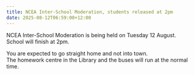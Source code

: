```yaml
---
title: NCEA Inter-School Moderation, students released at 2pm
date: 2025-08-12T06:59:00+12:00
---
```

NCEA Inter-School Moderation is being held on Tuesday 12 August.  
School will finish at 2pm.

You are expected to go straight home and not into town.  
The homework centre in the Library and the buses will run at the normal time.
